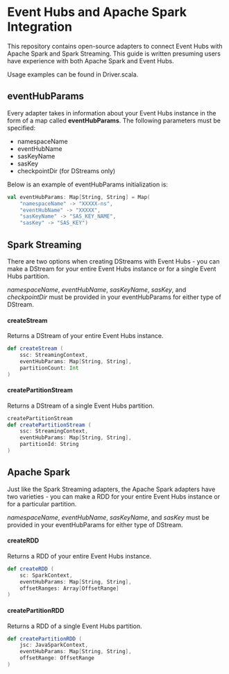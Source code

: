 # Event Hubs and Apache Spark Integration

This repository contains open-source adapters to connect Event Hubs with Apache Spark and Spark Streaming. This guide is written presuming users have experience with both Apache Spark and Event Hubs.  

Usage examples can be found in Driver.scala. 

## eventHubParams
Every adapter takes in information about your Event Hubs instance in the form of a map called **eventHubParams**. The following parameters must be specified:
* namespaceName
* eventHubName
* sasKeyName
* sasKey
* checkpointDir (for DStreams only)

Below is an example of eventHubParams initialization is: 
```scala 
val eventHubParams: Map[String, String] = Map(
	"namespaceName" -> "XXXXX-ns",
    "eventHubName" -> "XXXXX",
    "sasKeyName" -> "SAS_KEY_NAME",
    "sasKey" -> "SAS_KEY")    
```

## Spark Streaming
There are two options when creating DStreams with Event Hubs - you can make a DStream for your entire Event Hubs instance or for a single Event Hubs partition. 

*namespaceName*, *eventHubName*, *sasKeyName*, *sasKey*, and *checkpointDir* must be provided in your eventHubParams for either type of DStream.

#### createStream
Returns a DStream of your entire Event Hubs instance.

```scala 
def createStream (
    ssc: StreamingContext,
    eventHubParams: Map[String, String],
    partitionCount: Int
) 
```
#### createPartitionStream
Returns a DStream of a single Event Hubs partition.

```scala
createPartitionStream
def createPartitionStream (
    ssc: StreamingContext,
    eventHubParams: Map[String, String],
    partitionId: String
)
```  
## Apache Spark
Just like the Spark Streaming adapters, the Apache Spark adapters have two varieties - you can make a RDD for your entire Event Hubs instance or for a particular partition.

*namespaceName*, *eventHubName*, *sasKeyName*, and *sasKey* must be provided in your eventHubParams for either type of DStream.
#### createRDD
Returns a RDD of your entire Event Hubs instance.
```scala
def createRDD (
	sc: SparkContext,
    eventHubParams: Map[String, String],
    offsetRanges: Array[OffsetRange]
)
```
#### createPartitionRDD
Returns a RDD of a single Event Hubs partition.
```scala
def createPartitionRDD (
	jsc: JavaSparkContext,
    eventHubParams: Map[String, String],
	offsetRange: OffsetRange
)
```

